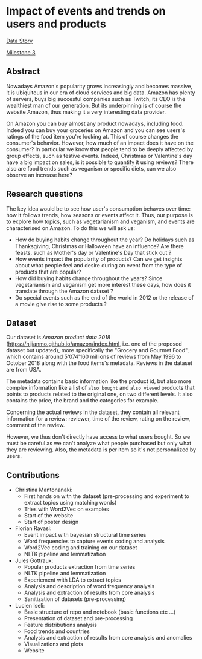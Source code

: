 # Impact of events and trends on users and products

[Data Story](https://gorzen.github.io/Los-Moussaka-Data-Story/)


[Milestone 3](https://github.com/Gorzen/Los-Moussaka-ADA/blob/master/milestone_3.ipynb)

## Abstract
Nowadays Amazon's popularity grows increasingly and becomes massive, it is ubiquitous in our era of cloud services and big data. Amazon has plenty of servers, buys big succesful companies such as Twitch, its CEO is the wealthiest man of our generation. But its underpinning is of course the website Amazon, thus making it a very interesting data provider.

On Amazon you can buy almost any product nowadays, including food. Indeed you can buy your groceries on Amazon and you can see users's ratings of the food item you're looking at. This of course changes the consumer's behavior. However, how much of an impact does it have on the consumer? In particular we know that people tend to be deeply affected by group effects, such as festive events. Indeed, Christmas or Valentine's day have a big impact on sales, is it possible to quantify it using reviews? There also are food trends such as veganism or specific diets, can we also observe an increase here?

## Research questions
The key idea would be to see how user's consumption behaves over time: how it follows trends, how seasons or events affect it. Thus, our purpose is to explore how topics, such as vegetarianism and veganism, and events are characterised on Amazon. To do this we will ask us: 
- How do buying habits change throughout the year? Do holidays such as Thanksgiving, Christmas or Halloween have an influence? Are there feasts, such as Mother's day or Valentine's Day that stick out ?
- How events impact the popularity of products? Can we get insights about what people feel and desire during an event from the type of products that are popular?
- How did buying habits change throughout the years? Since vegetarianism and veganism get more interest these days, how does it translate through the Amazon dataset ?
- Do special events such as the end of the world in 2012 or the release of a movie give rise to some products ?

## Dataset
Our dataset is _Amazon product data 2018_ (https://nijianmo.github.io/amazon/index.html, i.e. one of the proposed dataset but updated), more specifically the "Grocery and Gourmet Food", which contains around 5'074'160 millions of reviews from May 1996 to October 2018 along with the food items's metadata. Reviews in the dataset are from USA.

The metadata contains basic information like the product id, but also more complex information like a list of `also bought` and `also viewed` products that points to products related to the original one, on two different levels. It also contains the price, the brand and the categories for example.

Concerning the actual reviews in the dataset, they contain all relevant information for a review: reviewer, time of the review, rating on the review, comment of the review.

However, we thus don't directly have access to what users bought. So we must be careful as we can't analyze what people purchased but only what they are reviewing. Also, the metadata is per item so it's not personalized by users.

## Contributions
- Christina Mantonanaki:
  - First hands on with the dataset (pre-processing and experiment to extract topics using matching words)
  - Tries with Word2Vec on examples
  - Start of the website
  - Start of poster design
- Florian Ravasi: 
  - Event impact with bayesian structural time series
  - Word frequencies to capture events coding and analysis
  - Word2Vec coding and training on our dataset
  - NLTK pipeline and lemmatization
- Jules Gottraux:
  - Popular products extraction from time series
  - NLTK pipeline and lemmatization
  - Experiement with LDA to extract topics
  - Analysis and description of word frequency analysis
  - Analysis and extraction of results from core analysis
  - Sanitization of datasets (pre-processing)
- Lucien Iseli:
  - Basic structure of repo and notebook (basic functions etc ...)
  - Presentation of dataset and pre-processing
  - Feature distributions analysis
  - Food trends and countries
  - Analysis and extraction of results from core analysis and anomalies
  - Visualizations and plots
  - Website
